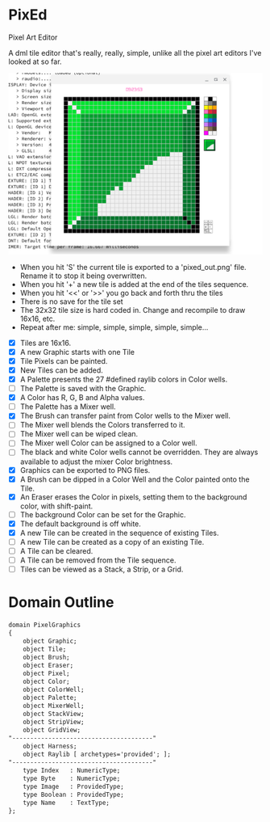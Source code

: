 # PixEd

Pixel Art Editor

A dml tile editor that's really, really, simple, unlike all the pixel art editors I've looked at so far.

![Screenshot](./PixEd_screenshot.png)

- When you hit 'S' the current tile is exported to a 'pixed_out.png' file.  Rename it to stop it being overwritten.
- When you hit '+' a new tile is added at the end of the tiles sequence.
- When you hit '<<' or '>>' you go back and forth thru the tiles
- There is no save for the tile set
- The 32x32 tile size is hard coded in.  Change and recompile to draw 16x16, etc.
- Repeat after me: simple, simple, simple, simple, simple...

- [x] Tiles are 16x16.  
- [x] A new Graphic starts with one Tile 
- [x] Tile Pixels can be painted.
- [x] New Tiles can be added.
- [x] A Palette presents the 27 #defined raylib colors in Color wells.  
- [ ] The Palette is saved with the Graphic.
- [x] A Color has R, G, B and Alpha values.
- [ ] The Palette has a Mixer well.
- [x] The Brush can transfer paint from Color wells to the Mixer well.
- [ ] The Mixer well blends the Colors transferred to it.
- [ ] The Mixer well can be wiped clean.
- [ ] The Mixer well Color can be assigned to a Color well.
- [ ] The black and white Color wells cannot be overridden.  They are always available to adjust the mixer Color brightness. 
- [x] Graphics can be exported to PNG files.
- [x] A Brush can be dipped in a Color Well and the Color painted onto the Tile.
- [x] An Eraser erases the Color in pixels, setting them to the background color, with shift-paint.
- [ ] The background Color can be set for the Graphic.
- [x] The default background is off white.
- [x] A new Tile can be created in the sequence of existing Tiles.
- [ ] A new Tile can be created as a copy of an existing Tile.
- [ ] A Tile can be cleared.
- [ ] A Tile can be removed from the Tile sequence.
- [ ] Tiles can be viewed as a Stack, a Strip, or a Grid.

# Domain Outline

```
domain PixelGraphics
{
    object Graphic;
    object Tile;
    object Brush;
    object Eraser;
    object Pixel;
    object Color;
    object ColorWell;
    object Palette;
    object MixerWell;
    object StackView;
    object StripView;
    object GridView;
"---------------------------------------"
    object Harness;
    object Raylib [ archetypes='provided'; ];
"---------------------------------------"
    type Index   : NumericType;
    type Byte    : NumericType;
    type Image   : ProvidedType;
    type Boolean : ProvidedType;
    type Name    : TextType;
};
```
